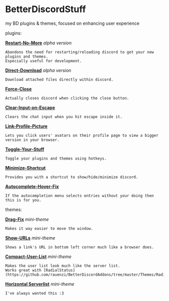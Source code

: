 # BetterDiscordStuff
my BD plugins & themes, focused on enhancing user experience

plugins:

  **[Restart-No-More](plugins/restartNoMore.plugin.js)** _alpha version_
  
    Abandons the need for restarting/reloading discord to get your new plugins and themes.
    Especially useful for development.

  **[Direct-Download](plugins/directDownload.plugin.js)** _alpha version_
  
    Download attached files directly within discord.

  **[Force-Close](plugins/forceClose.plugin.js)**
  
    Actually closes discord when clicking the close button.

  **[Clear-Input-on-Escape](plugins/clearInputOnEsc.plugin.js)**
  
    Clears the chat input when you hit escape inside it.

  **[Link-Profile-Picture](plugins/linkProfilePicture.plugin.js)**
  
    Lets you click users' avatars on their profile page to view a bigger version in your browser.

  **[Toggle-Your-Stuff](plugins/toggleYourStuff.plugin.js)**
  
    Toggle your plugins and themes using hotkeys.

  **[Minimize-Shortcut](plugins/minimizeShortcut.plugin.js)**
  
    Provides you with a shortcut to show/hide/minimize discord.

  **[Autocomplete-Hover-Fix](plugins/autocompleteHoverFix.plugin.js)**
  
    If the autocompletion menu selects entries without your doing then this is for you.

themes:

  **[Drag-Fix](themes/dragfix.theme.css)** _mini-theme_
  
    Makes it way easier to move the window.

  **[Show-URLs](/themes/showURLs.theme.css)** _mini-theme_
  
    Shows a link's URL in bottom left corner much like a browser does.

  **[Compact-User-List](/themes/compactUserList.theme.css)** _mini-theme_
  
    Makes the user list look much like the server list.
	Works great with [RadialStatus](https://github.com/rauenzi/BetterDiscordAddons/tree/master/Themes/RadialStatus)

  **[Horizontal Serverlist](/themes/horizontalServerlist.theme.css)** _mini-theme_
  
    I've always wanted this :3




